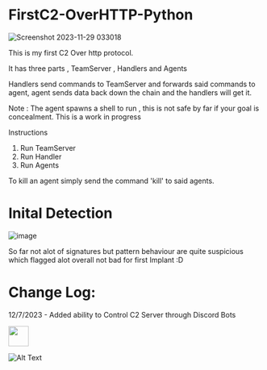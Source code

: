 # FirstC2-OverHTTP-Python

![Screenshot 2023-11-29 033018](https://github.com/SoraAurora/FirstC2-OverHTTP-Python/assets/91508322/da377ebf-723d-45a3-a779-7f4ed8c798ca)

This is my first C2 Over http protocol.

It has three parts , TeamServer , Handlers and Agents

Handlers send commands to TeamServer and forwards said commands to agent, agent sends data back down the chain and the handlers will get it.

Note :
The agent spawns a shell to run , this is not safe by far if your goal is concealment.
This is a work in progress

Instructions

1. Run TeamServer
2. Run Handler
3. Run Agents

To kill an agent simply send the command 'kill' to said agents.
# Inital Detection 
![image](https://github.com/SoraAurora/FirstC2-OverHTTP-Python/assets/91508322/bba7f34c-d86a-4fae-a8df-2204d0b6ad0d)

So far not alot of signatures but pattern behaviour are quite suspicious which flagged alot overall not bad for first Implant :D
# Change Log:
12/7/2023 - Added ability to Control C2 Server through Discord Bots


<img src="https://media3.giphy.com/media/v1.Y2lkPTc5MGI3NjExdjkwY3VyeDZudHlxcmJqb28wNDJhN2JkaW0xMzZnOHNtaWJ4YTJ6cCZlcD12MV9pbnRlcm5hbF9naWZfYnlfaWQmY3Q9Zw/rUxSaLgjcQbLO/giphy.gif" width="40" height="40" />

![Alt Text](https://media3.giphy.com/media/v1.Y2lkPTc5MGI3NjExdjkwY3VyeDZudHlxcmJqb28wNDJhN2JkaW0xMzZnOHNtaWJ4YTJ6cCZlcD12MV9pbnRlcm5hbF9naWZfYnlfaWQmY3Q9Zw/rUxSaLgjcQbLO/giphy.gif)
